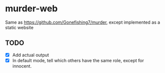 # murder-web
Same as https://github.com/Gonefishing7/murder, except implemented as a static website
## TODO
- [x] Add actual output
- [x] In default mode, tell which others have the same role, except for innocent.
